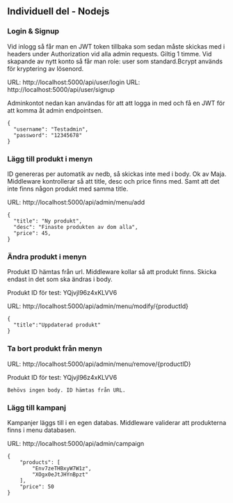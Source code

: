 ## Individuell del - Nodejs

### Login & Signup

Vid inlogg så får man en JWT token tillbaka som sedan måste skickas med i headers under Authorization vid alla admin requests. Giltig 1 timme.
Vid skapande av nytt konto så får man role: user som standard.Bcrypt används för kryptering av lösenord.

URL: http://localhost:5000/api/user/login
URL: http://localhost:5000/api/user/signup

Adminkontot nedan kan användas för att att logga in med och få en JWT för att komma åt admin endpointsen.

```
{
  "username": "Testadmin",
  "password": "12345678"
}
```

### Lägg till produkt i menyn

ID genereras per automatik av nedb, så skickas inte med i body. Ok av Maja. Middleware kontrollerar så att title, desc och price finns med. Samt att det inte finns någon produkt med samma title.

URL: http://localhost:5000/api/admin/menu/add

```
{
  "title": "Ny produkt",
  "desc": "Finaste produkten av dom alla",
  "price": 45,
}
```

### Ändra produkt i menyn

Produkt ID hämtas från url. Middleware kollar så att produkt finns.
Skicka endast in det som ska ändras i body.

Produkt ID för test: YQjvjl96z4xKLVV6

URL: http://localhost:5000/api/admin/menu/modify/{productId}

```
{
  "title":"Uppdaterad produkt"
}
```

### Ta bort produkt från menyn

URL: http://localhost:5000/api/admin/menu/remove/{productID}

Produkt ID för test: YQjvjl96z4xKLVV6

```
Behövs ingen body. ID hämtas från URL.
```

### Lägg till kampanj

Kampanjer läggs till i en egen databas. Middleware validerar att produkterna finns i menu databasen.

URL: http://localhost:5000/api/admin/campaign

```
{
	"products": [
		"Env7zeTHBxyW7W1z",
		"XOgx0eJtJHYnBpzt"
	],
	"price": 50
}
```
